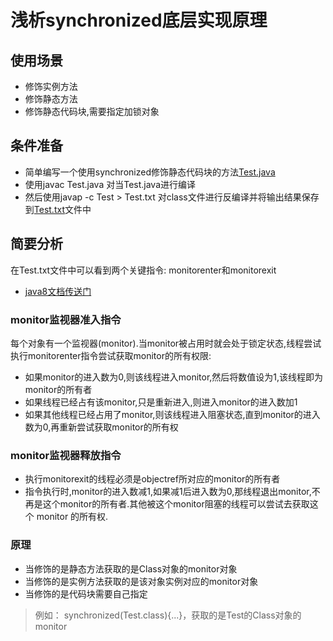 # 浅析synchronized底层实现原理

## 使用场景
* 修饰实例方法
* 修饰静态方法
* 修饰静态代码块,需要指定加锁对象

## 条件准备
* 简单编写一个使用synchronized修饰静态代码块的方法[Test.java](https://github.com/kvenLin/JDK-Source/blob/master/Test/Synchronized/Test.java)
* 使用javac Test.java 对当Test.java进行编译
* 然后使用javap -c Test > Test.txt 对class文件进行反编译并将输出结果保存到[Test.txt](https://github.com/kvenLin/JDK-Source/blob/master/Test/src/Synchronized/Test.txt)文件中

## 简要分析
在Test.txt文件中可以看到两个关键指令: monitorenter和monitorexit
* [java8文档传送门](http://docs.oracle.com/javase/8/docs/)
### monitor监视器准入指令
每个对象有一个监视器(monitor).当monitor被占用时就会处于锁定状态,线程尝试执行monitorenter指令尝试获取monitor的所有权限:
* 如果monitor的进入数为0,则该线程进入monitor,然后将数值设为1,该线程即为monitor的所有者
* 如果线程已经占有该monitor,只是重新进入,则进入monitor的进入数加1
* 如果其他线程已经占用了monitor,则该线程进入阻塞状态,直到monitor的进入数为0,再重新尝试获取monitor的所有权

### monitor监视器释放指令
* 执行monitorexit的线程必须是objectref所对应的monitor的所有者
* 指令执行时,monitor的进入数减1,如果减1后进入数为0,那线程退出monitor,不再是这个monitor的所有者.其他被这个monitor阻塞的线程可以尝试去获取这个 monitor 的所有权.

### 原理
* 当修饰的是静态方法获取的是Class对象的monitor对象
* 当修饰的是实例方法获取的是该对象实例对应的monitor对象
* 当修饰的是代码块需要自己指定
> 例如： synchronized(Test.class){...}，获取的是Test的Class对象的monitor